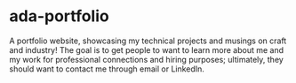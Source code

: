 # ada-portfolio
A portfolio website, showcasing my technical projects and musings on craft and industry! The goal is to get people to want to learn more about me and my work for professional connections and hiring purposes; ultimately, they should want to contact me through email or LinkedIn.

